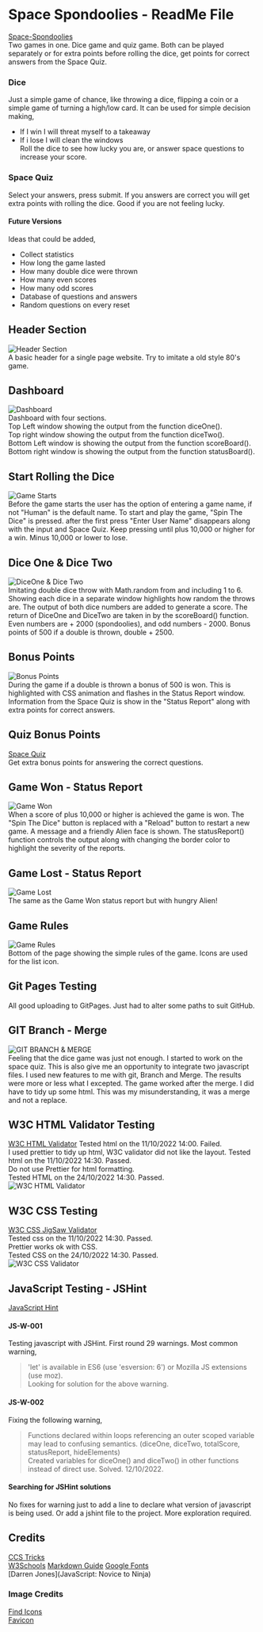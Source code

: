 # Space Spondoolies - ReadMe File   
[Space-Spondoolies](https://gisjim.github.io/space-spondoolies/)      
Two games in one. Dice game and quiz game. Both can be played separately or for extra points before rolling the dice, get points for correct answers from the Space Quiz.          

### Dice   
Just a simple game of chance, like throwing a dice, flipping a coin or a simple game of turning a high/low card. It can be used for simple decision making,   
- If I win I will threat myself to a takeaway
- If i lose I will clean the windows   
Roll the dice to see how lucky you are, or answer space questions to increase your score.

### Space Quiz    
Select your answers, press submit. If you answers are correct you will get extra points with rolling the dice. Good if you are not feeling lucky.     

#### Future Versions   
Ideas that could be added,   
- Collect statistics   
- How long the game lasted       
- How many double dice were thrown    
- How many even scores    
- How many odd scores    
- Database of questions and answers
- Random questions on every reset    

## Header Section       
![Header Section](/assets/images/readme/HeadingOne.png)    
A basic header for a single page website. Try to imitate a old style 80's game.   
    
## Dashboard     
![Dashboard](/assets/images/readme/DashBoardOne.png)    
Dashboard with four sections.   
Top Left window showing the output from the function diceOne().     
Top right window showing the output from the function diceTwo().     
Bottom Left window is showing the output from the function scoreBoard().    
Bottom right window is showing the output from the function statusBoard().    

## Start Rolling the Dice       
![Game Starts](/assets/images/readme/GameStart.png)    
Before the game starts the user has the option of entering a game name, if not "Human" is the default name. To start and play the game, "Spin The Dice" is pressed. after the first press "Enter User Name" disappears along with the input and Space Quiz. Keep pressing until plus 10,000 or higher for a win. Minus 10,000 or lower to lose.     

## Dice One & Dice Two     
![DiceOne & Dice Two](/assets/images/readme/DiceOneTwoOne.png)    
Imitating double dice throw with Math.random from and including 1 to 6. Showing each dice in 
a separate window highlights how random the throws are. The output of both dice numbers are added to generate a score. The return of DiceOne and DiceTwo are taken in by the scoreBoard() function. Even numbers are + 2000 (spondoolies), and odd numbers - 2000.
Bonus points of 500 if a double is thrown, double + 2500.    

## Bonus Points    
![Bonus Points](/assets/images/readme/BonusPointsOne.png)    
During the game if a double is thrown a bonus of 500 is won. This is highlighted with CSS animation and flashes in the Status Report window.   
Information from the Space Quiz is show in the "Status Report" along with extra points for correct answers.    

## Quiz Bonus Points    
[Space Quiz](/assets/images/readme/SpaceQuiz.png)    
Get extra bonus points for answering the correct questions.   

## Game Won - Status Report
![Game Won](/assets/images/readme/GameWon.png)    
When a score of plus 10,000 or higher is achieved the game is won. The "Spin The Dice" button is replaced with a "Reload" button to restart a new game. A message and a friendly Alien face is shown. The statusReport() function controls the output along with changing the border color to highlight the severity of the reports.    

## Game Lost - Status Report   
![Game Lost](/assets/images/readme/GameLost.png)     
The same as the Game Won status report but with hungry Alien!     

## Game Rules     
![Game Rules](/assets/images/readme/GameRulesOne.png)     
Bottom of the page showing the simple rules of the game. Icons are used for the list icon.    

## Git Pages Testing   
All good uploading to GitPages. Just had to alter some paths to suit GitHub.    

## GIT   Branch - Merge     
![GIT BRANCH & MERGE](/assets/images/readme/GitBranchMerge.png)              
Feeling that the dice game was just not enough. I started to work on the space quiz. This is also give me an opportunity to integrate two javascript files. I used new features to me with git, Branch and Merge. The results were more or less what I excepted. The game worked after the merge. I did have to tidy up some html. This was my misunderstanding, it was a merge and not a replace.     

## W3C HTML Validator Testing   
[W3C HTML Validator](https://validator.w3.org/)
Tested html on the 11/10/2022 14:00. Failed.         
I used prettier to tidy up html, W3C validator did not like the layout.
Tested html on the 11/10/2022 14:30. Passed.   
Do not use Prettier for html formatting.     
Tested HTML on the 24/10/2022 14:30. Passed.     
![W3C HTML Validator](/assets/images/readme/Html_Pass_20221024.png)     

## W3C CSS Testing    
[W3C CSS JigSaw Validator](https://jigsaw.w3.org/css-validator/)     
Tested css on the 11/10/2022 14:30. Passed.    
Prettier works ok with CSS.    
Tested CSS on the 24/10/2022 14:30. Passed.     
![W3C CSS Validator](/assets/images/readme/CSS_Pass_20221024.png)     

## JavaScript Testing - JSHint    
[JavaScript Hint](https://jshint.com/)   

#### JS-W-001    
Testing javascript with JSHint. First round 29 warnings. Most common warning,    
> 'let' is available in ES6 (use 'esversion: 6') or Mozilla JS extensions (use moz).   
Looking for solution for the above warning.    

#### JS-W-002    
Fixing the following warning,   
> Functions declared within loops referencing an outer scoped variable may lead to confusing semantics. (diceOne, diceTwo, totalScore, statusReport, hideElements)    
Created variables for diceOne() and diceTwo() in other functions instead of direct use. Solved. 12/10/2022.     

#### Searching for JSHint solutions   
No fixes for warning just to add a line to declare what version of javascript is being used. Or add
a jshint file to the project. More exploration required.   

## Credits     
[CCS Tricks](https://css-tricks.com/)   
[W3Schools](https://www.w3schools.com/)
[Markdown Guide](https://www.markdownguide.org/)
[Google Fonts](https://fonts.google.com/)    
[Darren Jones](JavaScript: Novice to Ninja)      

### Image Credits   
[Find Icons](https://findicons.com/icon/208653/hungry_alien)    
[Favicon](https://favicon.io/emoji-favicons/alien/)    



